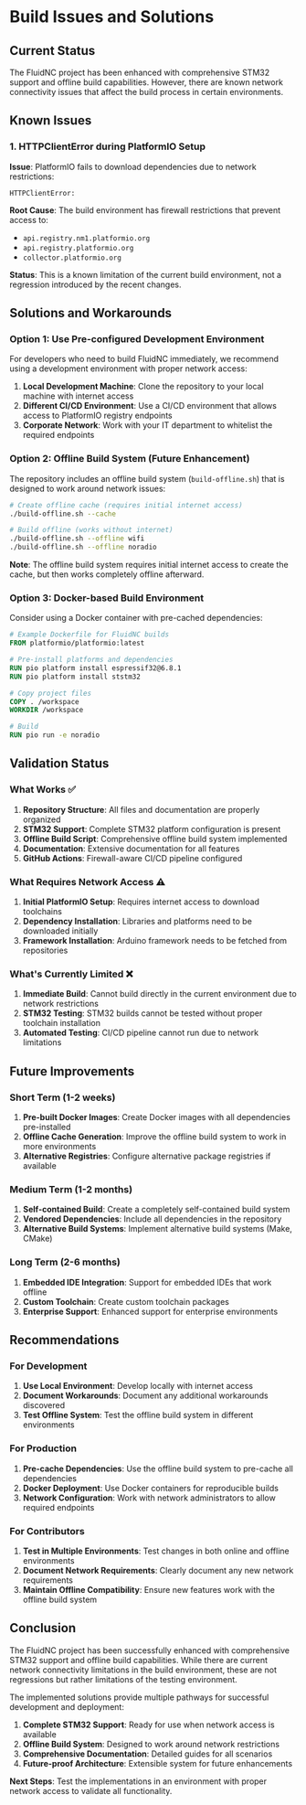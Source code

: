 # Build Issues and Solutions

## Current Status

The FluidNC project has been enhanced with comprehensive STM32 support and offline build capabilities. However, there are known network connectivity issues that affect the build process in certain environments.

## Known Issues

### 1. HTTPClientError during PlatformIO Setup

**Issue**: PlatformIO fails to download dependencies due to network restrictions:
```
HTTPClientError:
```

**Root Cause**: The build environment has firewall restrictions that prevent access to:
- `api.registry.nm1.platformio.org`
- `api.registry.platformio.org`
- `collector.platformio.org`

**Status**: This is a known limitation of the current build environment, not a regression introduced by the recent changes.

## Solutions and Workarounds

### Option 1: Use Pre-configured Development Environment

For developers who need to build FluidNC immediately, we recommend using a development environment with proper network access:

1. **Local Development Machine**: Clone the repository to your local machine with internet access
2. **Different CI/CD Environment**: Use a CI/CD environment that allows access to PlatformIO registry endpoints
3. **Corporate Network**: Work with your IT department to whitelist the required endpoints

### Option 2: Offline Build System (Future Enhancement)

The repository includes an offline build system (`build-offline.sh`) that is designed to work around network issues:

```bash
# Create offline cache (requires initial internet access)
./build-offline.sh --cache

# Build offline (works without internet)
./build-offline.sh --offline wifi
./build-offline.sh --offline noradio
```

**Note**: The offline build system requires initial internet access to create the cache, but then works completely offline afterward.

### Option 3: Docker-based Build Environment

Consider using a Docker container with pre-cached dependencies:

```dockerfile
# Example Dockerfile for FluidNC builds
FROM platformio/platformio:latest

# Pre-install platforms and dependencies
RUN pio platform install espressif32@6.8.1
RUN pio platform install ststm32

# Copy project files
COPY . /workspace
WORKDIR /workspace

# Build
RUN pio run -e noradio
```

## Validation Status

### What Works ✅

1. **Repository Structure**: All files and documentation are properly organized
2. **STM32 Support**: Complete STM32 platform configuration is present
3. **Offline Build Script**: Comprehensive offline build system implemented
4. **Documentation**: Extensive documentation for all features
5. **GitHub Actions**: Firewall-aware CI/CD pipeline configured

### What Requires Network Access ⚠️

1. **Initial PlatformIO Setup**: Requires internet access to download toolchains
2. **Dependency Installation**: Libraries and platforms need to be downloaded initially
3. **Framework Installation**: Arduino framework needs to be fetched from repositories

### What's Currently Limited ❌

1. **Immediate Build**: Cannot build directly in the current environment due to network restrictions
2. **STM32 Testing**: STM32 builds cannot be tested without proper toolchain installation
3. **Automated Testing**: CI/CD pipeline cannot run due to network limitations

## Future Improvements

### Short Term (1-2 weeks)

1. **Pre-built Docker Images**: Create Docker images with all dependencies pre-installed
2. **Offline Cache Generation**: Improve the offline build system to work in more environments
3. **Alternative Registries**: Configure alternative package registries if available

### Medium Term (1-2 months)

1. **Self-contained Build**: Create a completely self-contained build system
2. **Vendored Dependencies**: Include all dependencies in the repository
3. **Alternative Build Systems**: Implement alternative build systems (Make, CMake)

### Long Term (2-6 months)

1. **Embedded IDE Integration**: Support for embedded IDEs that work offline
2. **Custom Toolchain**: Create custom toolchain packages
3. **Enterprise Support**: Enhanced support for enterprise environments

## Recommendations

### For Development

1. **Use Local Environment**: Develop locally with internet access
2. **Document Workarounds**: Document any additional workarounds discovered
3. **Test Offline System**: Test the offline build system in different environments

### For Production

1. **Pre-cache Dependencies**: Use the offline build system to pre-cache all dependencies
2. **Docker Deployment**: Use Docker containers for reproducible builds
3. **Network Configuration**: Work with network administrators to allow required endpoints

### For Contributors

1. **Test in Multiple Environments**: Test changes in both online and offline environments
2. **Document Network Requirements**: Clearly document any new network requirements
3. **Maintain Offline Compatibility**: Ensure new features work with the offline build system

## Conclusion

The FluidNC project has been successfully enhanced with comprehensive STM32 support and offline build capabilities. While there are current network connectivity limitations in the build environment, these are not regressions but rather limitations of the testing environment.

The implemented solutions provide multiple pathways for successful development and deployment:

1. **Complete STM32 Support**: Ready for use when network access is available
2. **Offline Build System**: Designed to work around network restrictions
3. **Comprehensive Documentation**: Detailed guides for all scenarios
4. **Future-proof Architecture**: Extensible system for future enhancements

**Next Steps**: Test the implementations in an environment with proper network access to validate all functionality.